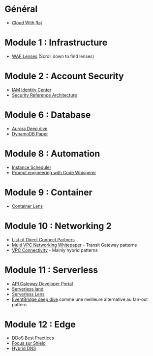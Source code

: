 # Général

* [Cloud With Raj](https://www.youtube.com/@cloudwithraj)

# Module 1 : Infrastructure

* [WAF Lenses](https://aws.amazon.com/architecture/well-architected) (Scroll down to find lenses)

# Module 2 : Account Security

* [IAM Identity Center](https://docs.aws.amazon.com/singlesignon/latest/userguide/what-is.html)
* [Security Reference Architecture](https://docs.aws.amazon.com/prescriptive-guidance/latest/security-reference-architecture/welcome.html)

# Module 6 : Database

* [Aurora Deep dive](https://pages.awscloud.com/rs/112-TZM-766/images/EV_modernize-your-databases-with-amazon-aurora_Mar-2021.pdf)
* [DynamoDB Paper](https://www.usenix.org/system/files/atc22-elhemali.pdf)

# Module 8 : Automation

* [Instance Scheduler](https://aws.amazon.com/solutions/implementations/instance-scheduler-on-aws/?did=fs_card&trk=fs_card)
* [Prompt engineering with Code Whisperer](https://aws.amazon.com/blogs/devops/best-practices-for-prompt-engineering-with-amazon-codewhisperer/)

# Module 9 : Container

* [Container Lens](https://docs.aws.amazon.com/wellarchitected/latest/container-build-lens/container-build-lens.html)

# Module 10 : Networking 2

* [List of Direct Connect Partners](https://aws.amazon.com/directconnect/partners/)
* [Multi VPC Networking Whitepaper](https://docs.aws.amazon.com/whitepapers/latest/building-scalable-secure-multi-vpc-network-infrastructure/welcome.html) - Transit Gateway patterns
* [VPC Connectivity](https://docs.aws.amazon.com/whitepapers/latest/aws-vpc-connectivity-options/network-to-amazon-vpc-connectivity-options.html) - Mainly hybrid patterns

# Module 11 : Serverless

* [API Gateway Developer Portal](https://github.com/awslabs/aws-api-gateway-developer-portal)
* [Serverless land](https://serverlessland.com/)
* [Serverless Lens](https://docs.aws.amazon.com/wellarchitected/latest/serverless-applications-lens/welcome.html)
* [EventBridge deep dive](https://www.youtube.com/watch?v=6X4lSPkn4ps) comme une meilleure alternative au fan-out pattern

# Module 12 : Edge

* [DDoS Best Practices](https://docs.aws.amazon.com/whitepapers/latest/aws-best-practices-ddos-resiliency/aws-best-practices-ddos-resiliency.html)
* [Focus sur Shield](https://www.youtube.com/watch?v=5cfVebJ8wTo)
* [Hybrid DNS](https://docs.aws.amazon.com/whitepapers/latest/hybrid-cloud-dns-options-for-vpc/hybrid-cloud-dns-options-for-vpc.html)